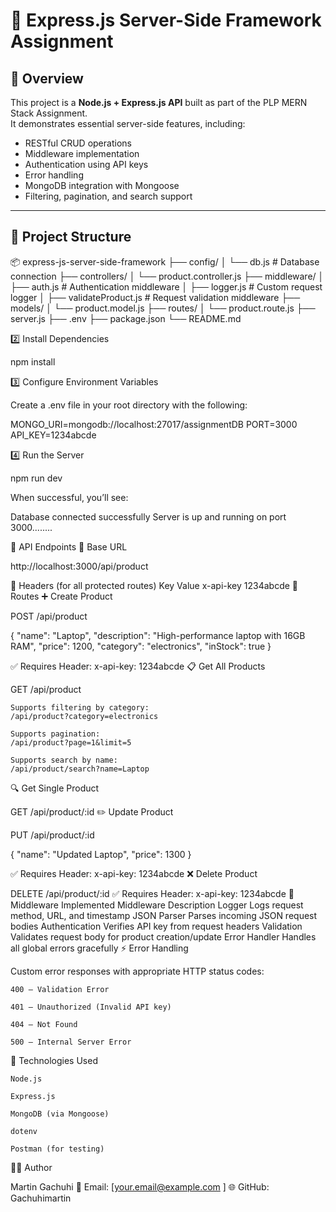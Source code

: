 # 🏫 Express.js Server-Side Framework Assignment

## 🚀 Overview
This project is a **Node.js + Express.js API** built as part of the PLP MERN Stack Assignment.  
It demonstrates essential server-side features, including:
- RESTful CRUD operations
- Middleware implementation
- Authentication using API keys
- Error handling
- MongoDB integration with Mongoose
- Filtering, pagination, and search support

---

## 📂 Project Structure
📦 express-js-server-side-framework
├── config/
│ └── db.js # Database connection
├── controllers/
│ └── product.controller.js
├── middleware/
│ ├── auth.js # Authentication middleware
│ ├── logger.js # Custom request logger
│ ├── validateProduct.js # Request validation middleware
├── models/
│ └── product.model.js
├── routes/
│ └── product.route.js
├── server.js
├── .env
├── package.json
└── README.md

2️⃣ Install Dependencies

npm install

3️⃣ Configure Environment Variables

Create a .env file in your root directory with the following:

MONGO_URI=mongodb://localhost:27017/assignmentDB
PORT=3000
API_KEY=1234abcde

4️⃣ Run the Server

npm run dev

When successful, you’ll see:

Database connected successfully
Server is up and running on port 3000........

🧱 API Endpoints
📍 Base URL

http://localhost:3000/api/product

🧾 Headers (for all protected routes)
Key	Value
x-api-key	1234abcde
🧰 Routes
➕ Create Product

POST /api/product

{
  "name": "Laptop",
  "description": "High-performance laptop with 16GB RAM",
  "price": 1200,
  "category": "electronics",
  "inStock": true
}

✅ Requires Header: x-api-key: 1234abcde
📋 Get All Products

GET /api/product

    Supports filtering by category:
    /api/product?category=electronics

    Supports pagination:
    /api/product?page=1&limit=5

    Supports search by name:
    /api/product/search?name=Laptop

🔍 Get Single Product

GET /api/product/:id
✏️ Update Product

PUT /api/product/:id

{
  "name": "Updated Laptop",
  "price": 1300
}

✅ Requires Header: x-api-key: 1234abcde
❌ Delete Product

DELETE /api/product/:id
✅ Requires Header: x-api-key: 1234abcde
🧠 Middleware Implemented
Middleware	Description
Logger	Logs request method, URL, and timestamp
JSON Parser	Parses incoming JSON request bodies
Authentication	Verifies API key from request headers
Validation	Validates request body for product creation/update
Error Handler	Handles all global errors gracefully
⚡ Error Handling

Custom error responses with appropriate HTTP status codes:

    400 – Validation Error

    401 – Unauthorized (Invalid API key)

    404 – Not Found

    500 – Internal Server Error

🧩 Technologies Used

    Node.js

    Express.js

    MongoDB (via Mongoose)

    dotenv

    Postman (for testing)

🧑‍💻 Author

Martin Gachuhi
📧 Email: [your.email@example.com
]
🌐 GitHub: Gachuhimartin
